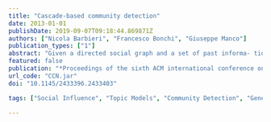 ```yaml
---
title: "Cascade-based community detection"
date: 2013-01-01
publishDate: 2019-09-07T09:18:44.869871Z
authors: ["Nicola Barbieri", "Francesco Bonchi", "Giuseppe Manco"]
publication_types: ["1"]
abstract: "Given a directed social graph and a set of past informa- tion cascades observed over the graph, we study the novel problem of detecting modules of the graph (communities of nodes), that also explain the cascades. Our key observation is that both information propagation and social ties forma- tion in a social network can be explained according to the same latent factor, which ultimately guide a user behavior within the network. Based on this observation, we propose the Community-Cascade Network (CCN) model, a stochas- tic mixture membership generative model that can fit, at the same time, the social graph and the observed set of cas- cades. Our model produces overlapping communities and for each node, its level of authority and passive interest in each community it belongs. For learning the parameters of the CCN model, we devise a Generalized Expectation Maximization procedure. We then apply our model to real-world social networks and in- formation cascades: the results witness the validity of the proposed CCN model, providing useful insights on its signif- icance for analyzing social behavior."
featured: false
publication: "*Proceedings of the sixth ACM international conference on Web search and data mining - WSDM ′13*"
url_code: "CCN.jar"
doi: "10.1145/2433396.2433403"

tags: ["Social Influence", "Topic Models", "Community Detection", "Generative Models", "Social Network Analysis"]

---
```


